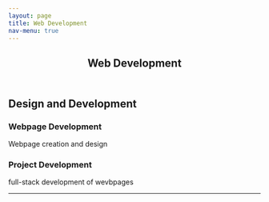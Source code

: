 ```yaml
---
layout: page
title: Web Development
nav-menu: true
---
```


<!-- Main -->
<div id="main" class="alt">

<!-- One -->
<section id="one">
	<div class="inner">
		<header class="major">
			<h1>Web Development</h1>
		</header>

<!-- Content -->
<h1 id="content">Design and Development</h1>
<!--<p>Praesent ac adipiscing ullamcorper semper ut amet ac risus. Lorem sapien ut odio odio nunc. Ac adipiscing nibh porttitor erat risus justo adipiscing adipiscing amet placerat accumsan. Vis. Faucibus odio magna tempus adipiscing a non. In mi primis arcu ut non accumsan vivamus ac blandit adipiscing adipiscing arcu metus praesent turpis eu ac lacinia nunc ac commodo gravida adipiscing eget accumsan ac nunc adipiscing adipiscing.</p> -->
<div class="row"> 
	<div class="6u 12u$(small)">
		<h3>Webpage Development</h3>
		<p>Webpage creation and design</p>
	</div>
	<div class="6u$ 12u$(small)">
		<h3>Project Development</h3>
		<p> full-stack development of wevbpages</p>
	</div>
	
<hr class="major" />

